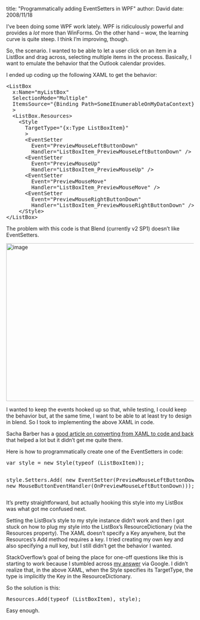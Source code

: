 
title: "Programmatically adding EventSetters in WPF"
author: David
date: 2008/11/18

<p>I’ve been doing some WPF work lately. WPF is ridiculously powerful and provides a <em>lot</em> more than WinForms. On the other hand – wow, the learning curve is quite steep. I think I’m improving, though.  <p>So, the scenario. I wanted to be able to let a user click on an item in a ListBox and drag across, selecting multiple items in the process. Basically, I want to emulate the behavior that the Outlook calendar provides.</p> <p>I ended up coding up the following XAML to get the behavior:</p><pre class="brush: xml;">&lt;ListBox
  x:Name="myListBox"
  SelectionMode="Multiple"
  ItemsSource="{Binding Path=SomeIEnumerableOnMyDataContext}"
  &gt;
  &lt;ListBox.Resources&gt;
    &lt;Style
      TargetType="{x:Type ListBoxItem}"
      &gt;
      &lt;EventSetter
        Event="PreviewMouseLeftButtonDown"
        Handler="ListBoxItem_PreviewMouseLeftButtonDown" /&gt;
      &lt;EventSetter
        Event="PreviewMouseUp"
        Handler="ListBoxItem_PreviewMouseUp" /&gt;
      &lt;EventSetter
        Event="PreviewMouseMove"
        Handler="ListBoxItem_PreviewMouseMove" /&gt;
      &lt;EventSetter
        Event="PreviewMouseRightButtonDown"
        Handler="ListBoxItem_PreviewMouseRightButtonDown" /&gt; 
    &lt;/Style&gt;
&lt;/ListBox&gt;
</pre>
<p>The problem with this code is that Blend (currently v2 SP1) doesn’t like EventSetters. 
<p><a href="http://www.mohundro.com/blog/content/binary/WindowsLiveWriter/ProgrammaticallyaddingEventSettersinWPF_A8F8/image_4.png"><img style="border-right-width: 0px; display: inline; border-top-width: 0px; border-bottom-width: 0px; border-left-width: 0px" title="image" border="0" alt="image" src="http://www.mohundro.com/blog/content/binary/WindowsLiveWriter/ProgrammaticallyaddingEventSettersinWPF_A8F8/image_thumb_1.png" width="656" height="424"></a> 
<p>I wanted to keep the events hooked up so that, while testing, I could keep the behavior but, at the same time, I want to be able to at least try to design in blend. So I took to implementing the above XAML in code. 
<p>Sacha Barber has a <a href="http://www.codeproject.com/KB/WPF/codeVsXAML.aspx">good article on converting from XAML to code and back</a> that helped a lot but it didn’t get me quite there.</p>
<p>Here is how to programmatically create one of the EventSetters in code:</p><pre class="brush: csharp;">var style = new Style(typeof (ListBoxItem)); 
 
style.Setters.Add(
    new EventSetter(PreviewMouseLeftButtonDownEvent,
                    new MouseButtonEventHandler(OnPreviewMouseLeftButtonDown)));
</pre>
<p>It’s pretty straightforward, but actually hooking this style into my ListBox was what got me confused next. 
<p>Setting the ListBox’s style to my style instance didn’t work and then I got stuck on how to plug my style into the ListBox’s ResourceDictionary (via the Resources property). The XAML doesn’t specify a Key anywhere, but the Resources’s Add method requires a key. I tried creating my own key and also specifying a null key, but I still didn’t get the behavior I wanted. 
<p>StackOverflow’s goal of being the place for one-off questions like this is starting to work because I stumbled across <a href="http://stackoverflow.com/questions/141007/creating-a-xaml-resource-from-code-without-a-key">my answer</a> via Google. I didn’t realize that, in the above XAML, when the Style specifies its TargetType, the type is implicitly the Key in the ResourceDictionary. 
<p>So the solution is this: <pre class="brush: csharp;">Resources.Add(typeof (ListBoxItem), style);
</pre>
<p>Easy enough.</p>
